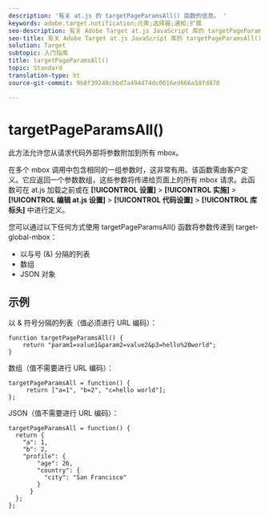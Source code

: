 ```yaml
---
description: '有关 at.js 的 targetPageParamsAll() 函数的信息。 '
keywords: adobe.target.notification;元素;选择器;通知;扩展
seo-description: 有关 Adobe Target at.js JavaScript 库的 targetPageParamsAll() 函数的信息。
seo-title: 有关 Adobe Target at.js JavaScript 库的 targetPageParamsAll() 函数的信息。
solution: Target
subtopic: 入门指南
title: targetPageParamsAll()
topic: Standard
translation-type: ht
source-git-commit: 9b8f39240cbbd7a494d74dc0016ed666a58fd870

---
```



# targetPageParamsAll()

此方法允许您从请求代码外部将参数附加到所有 mbox。

在多个 mbox 调用中包含相同的一组参数时，这非常有用。该函数需由客户定义。它应返回一个参数数组，这些参数将传递给页面上的所有 mbox 请求。此函数可在 at.js 加载之前或在 **[!UICONTROL 设置]** &gt; **[!UICONTROL 实施]** &gt; **[!UICONTROL 编辑 at.js 设置]** &gt; **[!UICONTROL 代码设置]** &gt; **[!UICONTROL 库标头]** 中进行定义。

您可以通过以下任何方式使用 targetPageParamsAll() 函数将参数传递到 target-global-mbox：

* 以与号 (&amp;) 分隔的列表
* 数组
* JSON 对象

## 示例

以 &amp; 符号分隔的列表（值必须进行 URL 编码）：

```
function targetPageParamsAll() { 
    return "param1=value1&param2=value2&p3=hello%20world"; 
}
```

数组（值不需要进行 URL 编码）：

```
targetPageParamsAll = function() { 
     return ["a=1", "b=2", "c=hello world"]; 
};
```

JSON（值不需要进行 URL 编码）：

```
targetPageParamsAll = function() { 
  return { 
    "a": 1, 
    "b": 2, 
    "profile": { 
        "age": 26, 
        "country": { 
          "city": "San Francisco" 
        } 
      } 
  }; 
};
```
